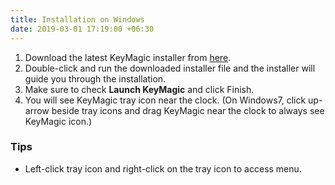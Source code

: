 ```yaml
---
title: Installation on Windows
date: 2019-03-01 17:19:00 +06:30
---
```


1. Download the latest KeyMagic installer from [here](/downloads/windows).
2. Double-click and run the downloaded installer file and the installer will guide you through the installation.
3. Make sure to check **Launch KeyMagic** and click Finish.
4. You will see KeyMagic tray icon near the clock. (On Windows7, click up-arrow beside tray icons and drag KeyMagic near the clock to always see KeyMagic icon.)

### Tips
* Left-click tray icon and right-click on the tray icon to access menu.